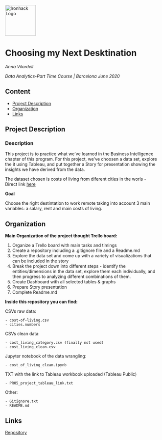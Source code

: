 <img src="https://bit.ly/2VnXWr2" alt="Ironhack Logo" width="100"/>

# Choosing my Next **Desk**tination


*Anna Vilardell*

*Data Analytics-Part Time Course | Barcelona June 2020*


## Content
- [Project Description](#Project_Description)
- [Organization](#Organization)
- [Links](#Links)


## Project Description


### Description

This project is to practice what we've learned in the Business Intelligence chapter of this program. For this project, we've choosen a data set, explore the it using Tableau, and put together a Story for presentation showing the insights we have derived from the data.


The dataset chosen is costs of living from diferent cities in the worls  - Direct link [here](https://www.kaggle.com/stephenofarrell/cost-of-living)



**Goal**

Choose the right destintation to work remote taking into account 3 main variables: a salary, rent and main costs of living.



## Organization

**Main Organization of the project thought Trello board:**

1. Organize a Trello board with main tasks and timings
2. Create a repository including a .gitignore file and a Readme.md
3. Explore the data set and come up with a variety of visualizations that can be included in the story
4. Break the project down into different steps - identify the entities/dimensions in the data set, explore them each individually, and then progress to analyzing different combinations of them.
5. Create Dashboard with all selected tables & graphs
6. Prepare Story presentation
7. Complete Readme.md



**Inside this repository you can find:**

CSVs raw data:

    - cost-of-living.csv
    - cities.numbers

CSVs clean data:

    - cost_living_category.csv (finally not used)
    - cost_living_clean.csv


Jupyter notebook of the data wrangling:

    - cost_of_living_clean.ipynb

TXT with the link to Tableau workbook uploaded (Tableau Public)

    - PR05_project_tableau_link.txt


Other:

    - Gitignore.txt
    - README.md


## Links 

[Repository](https://github.com/AnnaVilardell/PR04-project-statistical-analysis) 
